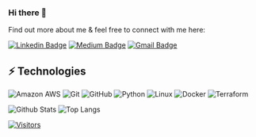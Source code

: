 ### Hi there 👋

<!-- Introduce yourself and give a brief introduction about yourself here.  Also include what tech you're interested in and what you are currently learning -->

Find out more about me & feel free to connect with me here:

<!-- Replace the fields below with the information requested. Remember to remove the encapsulating <> characters. For spaces in names, use %20 (e.g. Broadus%20Palmer) -->

[![Linkedin Badge](https://img.shields.io/badge/-Scott%20Joseph-blue?style=flat-square&logo=Linkedin&logoColor=white&link=https://https://www.linkedin.com/in/godservant/)](https://www.linkedin.com/in/godservant/)
[![Medium Badge](https://img.shields.io/badge/Scott%20Joseph-12100E?style=flat-square&logo=medium&logoColor=white&link=https://https://medium.com/@scott.joseph)](https://medium.com/@scott.joseph)
[![Gmail Badge](https://img.shields.io/badge/-scott.joseph@gmail.com-c14438?style=flat-square&logo=Gmail&logoColor=white&link=mailto:scott.joseph@gmail.com)](mailto:scott.joseph@gmail.com)


## ⚡ Technologies

<!-- Check out the Badges folder for more badges -->

![Amazon AWS](https://img.shields.io/badge/Amazon%20AWS-232F3E?style=flat-square&logo=amazon-aws)
![Git](https://img.shields.io/badge/-Git-black?style=flat-square&logo=git)
![GitHub](https://img.shields.io/badge/-GitHub-181717?style=flat-square&logo=github)
![Python](https://img.shields.io/badge/-Python-black?style=flat-square&logo=Python)
![Linux](https://img.shields.io/badge/Linux-FCC624?style=flat-square&logo=linux&logoColor=black)
![Docker](https://img.shields.io/badge/docker-%230db7ed.svg?style=for-the-badge&logo=docker&logoColor=white)
![Terraform](https://img.shields.io/badge/terraform-%235835CC.svg?style=for-the-badge&logo=terraform&logoColor=white)

<!-- Replace the fields below with the information requested. Remember to remove the encapsulating <> characters. -->

![Github Stats](https://github-readme-stats.vercel.app/api?username=LevelUpInTech&count_private=true&show_icons=true&include_all_commits=true)
![Top Langs](https://github-readme-stats.vercel.app/api/top-langs/?username=LevelUpInTech&hide=TeX&layout=compact)


[![Visitors](https://api.visitorbadge.io/api/visitors?path=godservant%2Fgodservant=VISITORS&countColor=%23263759)](https://visitorbadge.io/status?path=godservant%2Fgodservant)
